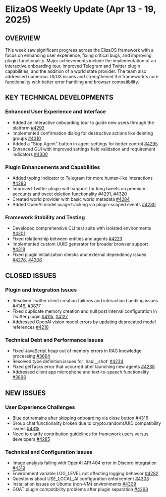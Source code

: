 # ElizaOS Weekly Update (Apr 13 - 19, 2025)

## OVERVIEW
This week saw significant progress across the ElizaOS framework with a focus on enhancing user experience, fixing critical bugs, and improving plugin functionality. Major achievements include the implementation of an interactive onboarding tour, improved Telegram and Twitter plugin capabilities, and the addition of a world state provider. The team also addressed numerous UI/UX issues and strengthened the framework's core functionality with better error handling and browser compatibility.

## KEY TECHNICAL DEVELOPMENTS

### Enhanced User Experience and Interface
- Added an interactive onboarding tour to guide new users through the platform [#4293](https://github.com/elizaos/eliza/pull/4293)
- Implemented confirmation dialog for destructive actions like deleting groups [#4310](https://github.com/elizaos/eliza/pull/4310)
- Added a "Stop Agent" button in agent settings for better control [#4295](https://github.com/elizaos/eliza/pull/4295)
- Enhanced GUI with improved settings field validation and requirement indicators [#4300](https://github.com/elizaos/eliza/pull/4300)

### Plugin Enhancements and Capabilities
- Added typing indicator to Telegram for more human-like interactions [#4280](https://github.com/elizaos/eliza/pull/4280)
- Improved Twitter plugin with support for long tweets on premium accounts and tweet deletion functionality [#4291](https://github.com/elizaos/eliza/pull/4291), [#4320](https://github.com/elizaos/eliza/pull/4320)
- Created world provider with basic world metadata [#4284](https://github.com/elizaos/eliza/pull/4284)
- Added OpenAI model usage tracking via plugin-scoped events [#4230](https://github.com/elizaos/eliza/pull/4230)

### Framework Stability and Testing
- Developed comprehensive CLI test suite with isolated environments [#4301](https://github.com/elizaos/eliza/pull/4301)
- Fixed relationship between entities and agents [#4223](https://github.com/elizaos/eliza/pull/4223)
- Implemented custom UUID generator for broader browser support [#4318](https://github.com/elizaos/eliza/pull/4318)
- Fixed plugin initialization checks and external dependency issues [#4278](https://github.com/elizaos/eliza/pull/4278), [#4306](https://github.com/elizaos/eliza/pull/4306)

## CLOSED ISSUES

### Plugin and Integration Issues
- Resolved Twitter client creation failures and interaction handling issues [#4146](https://github.com/elizaos/eliza/issues/4146), [#3877](https://github.com/elizaos/eliza/issues/3877)
- Fixed duplicate memory creation and null post interval configuration in Twitter plugin [#4115](https://github.com/elizaos/eliza/issues/4115), [#4127](https://github.com/elizaos/eliza/issues/4127)
- Addressed OpenAI vision model errors by updating deprecated model references [#4210](https://github.com/elizaos/eliza/issues/4210)

### Technical Debt and Performance Issues
- Fixed JavaScript heap out of memory errors in RAG knowledge processing [#3664](https://github.com/elizaos/eliza/issues/3664)
- Resolved type definition issues for 'hapi__shot' [#4234](https://github.com/elizaos/eliza/issues/4234)
- Fixed getTasks error that occurred after launching new agents [#4238](https://github.com/elizaos/eliza/issues/4238)
- Addressed client app microphone and text-to-speech functionality [#3896](https://github.com/elizaos/eliza/issues/3896)

## NEW ISSUES

### User Experience Challenges
- Blue dot remains after skipping onboarding via close button [#4316](https://github.com/elizaos/eliza/issues/4316)
- Group chat functionality broken due to crypto.randomUUID compatibility issues [#4315](https://github.com/elizaos/eliza/issues/4315)
- Need to clarify contribution guidelines for framework users versus developers [#4285](https://github.com/elizaos/eliza/issues/4285)

### Technical and Configuration Issues
- Image analysis failing with OpenAI API 404 error in Discord integration [#4319](https://github.com/elizaos/eliza/issues/4319)
- Environment variable LOG_LEVEL not affecting logging behavior [#4282](https://github.com/elizaos/eliza/issues/4282)
- Questions about USE_LOCAL_AI configuration enforcement [#4303](https://github.com/elizaos/eliza/issues/4303)
- Installation issues on Ubuntu (non-VM) environments [#4309](https://github.com/elizaos/eliza/issues/4309)
- GOAT plugin compatibility problems after plugin separation [#4298](https://github.com/elizaos/eliza/issues/4298)